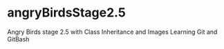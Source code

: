 # angryBirdsStage2.5
Angry Birds stage 2.5 with Class Inheritance and Images
Learning Git and GitBash
